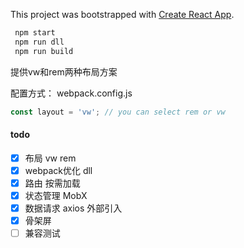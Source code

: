 This project was bootstrapped with [Create React App](https://github.com/facebook/create-react-app).

```sh
 npm start
 npm run dll
 npm run build
```

提供vw和rem两种布局方案

配置方式：
webpack.config.js

```js
const layout = 'vw'; // you can select rem or vw
```

#### todo
- [X] 布局 vw rem
- [X] webpack优化 dll
- [X] 路由 按需加载
- [X] 状态管理  MobX
- [X] 数据请求 axios 外部引入
- [X] 骨架屏
- [ ] 兼容测试